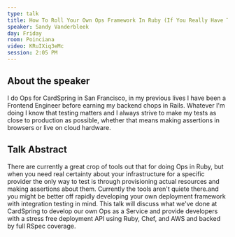 ```yaml
---
type: talk
title: How To Roll Your Own Ops Framework In Ruby (If You Really Have To)
speaker: Sandy Vanderbleek
day: Friday
room: Poinciana
video: KRuIXiq3eMc
session: 2:05 PM
---
```


## About the speaker

I do Ops for CardSpring in San Francisco, in my previous lives I have been a Frontend Engineer before earning my backend chops in Rails. Whatever I'm doing I know that testing matters and I always strive to make my tests as close to production as possible, whether that means making assertions in browsers or live on cloud hardware.

## Talk Abstract

There are currently a great crop of tools out that for doing Ops in Ruby, but when you need real certainty about your infrastructure for a specific provider the only way to test is through provisioning actual resources and making assertions about them. Currently the tools aren't quiete there.and you might be better off rapidly developing your own deployment framework with integration testing in mind. This talk will discuss what we've done at CardSpring to develop our own Ops as a Service and provide developers with a stress free deployment API using Ruby, Chef, and AWS and backed by full RSpec coverage.
